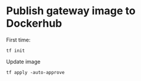 # Publish gateway image to Dockerhub

First time:

```
tf init
```

Update image

```
tf apply -auto-approve
```